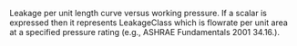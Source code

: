 Leakage per unit length curve versus working pressure. If a scalar is expressed then it represents LeakageClass which is flowrate per unit area at a specified pressure rating (e.g., ASHRAE Fundamentals 2001 34.16.).
